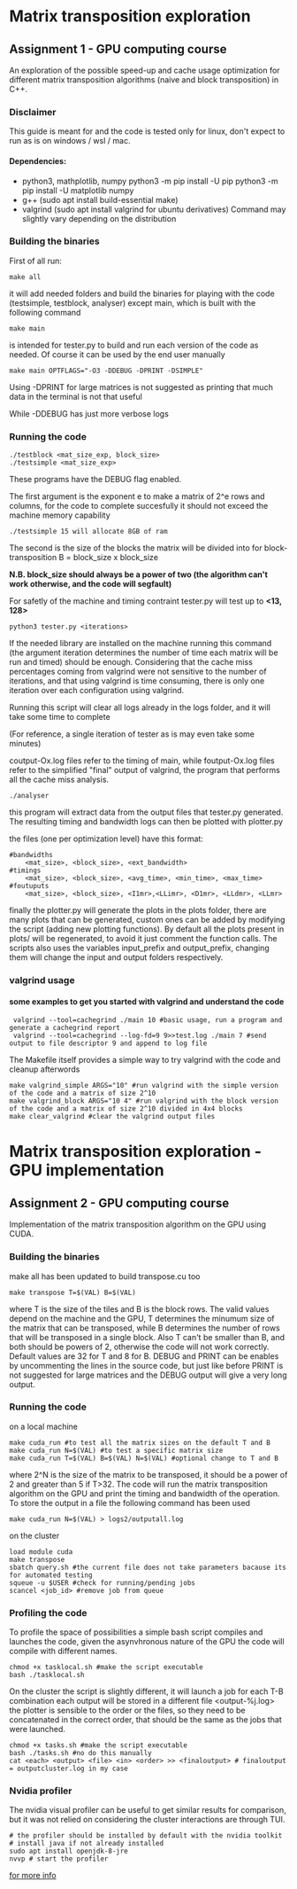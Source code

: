 # Matrix transposition exploration
## Assignment 1 - GPU computing course 

An exploration of the possible speed-up and cache usage optimization for different matrix transposition algorithms (naive and block transposition) in C++.

### Disclaimer
This guide is meant for and the code is tested only for linux, 
don't expect to run as is on windows / wsl / mac.
#### Dependencies:
- python3, mathplotlib, numpy
    python3 -m pip install -U pip
    python3 -m pip install -U matplotlib numpy
- g++ (sudo apt install build-essential make)
- valgrind (sudo apt install valgrind for ubuntu derivatives)
Command may slightly vary depending on the distribution
### Building the binaries
First of all run:
```
make all
```
it will add needed folders and build the binaries for playing with the code (testsimple, testblock, analyser) except main, which is built with the following command
```
make main
```
is intended for tester.py to build and run each version of the code as needed.
Of course it can be used by the end user manually
```
make main OPTFLAGS="-O3 -DDEBUG -DPRINT -DSIMPLE"
```
Using -DPRINT for large matrices is not suggested as printing that much data in the terminal is not that useful

While -DDEBUG has just more verbose logs 

### Running the code
```shell
./testblock <mat_size_exp, block_size>
./testsimple <mat_size_exp>
```
These programs have the DEBUG flag enabled.

The first argument is the exponent e to make a matrix of 2^e rows and columns, 
for the code to complete succesfully it should not exceed the machine memory capability

```
./testsimple 15 will allocate 8GB of ram
```

The second is the size of the blocks the matrix will be divided into for block-transposition
B = block_size x block_size

**N.B. block_size should always be a power of two (the algorithm can't work otherwise, and the code will segfault)**

For safetly of the machine and timing contraint tester.py will test up to **<13, 128>**

```
python3 tester.py <iterations>
```
If the needed library are installed on the machine running this command (the argument iteration determines the number of time each matrix will be run and timed) should be enough.
Considering that the cache miss percentages coming from valgrind were not sensitive to the number of iterations, and that using valgrind is time consuming, there is only one iteration over each configuration using valgrind.

Running this script will clear all logs already in the logs folder, and it will take some time to complete

(For reference, a single iteration of tester as is may even take some minutes)

coutput-Ox.log files refer to the timing of main,
while foutput-Ox.log files refer to the simplified "final" output of valgrind, the program that performs all the cache miss analysis. 


```
./analyser
```
this program will extract data from the output files that tester.py generated.
The resulting timing and bandwidth logs can then be plotted with plotter.py

the files (one per optimization level) have this format:
```shell
#bandwidths
    <mat_size>, <block_size>, <ext_bandwidth>
#timings
    <mat_size>, <block_size>, <avg_time>, <min_time>, <max_time>
#foutuputs
    <mat_size>, <block_size>, <I1mr>,<LLimr>, <D1mr>, <LLdmr>, <LLmr>

```

finally the plotter.py will generate the plots in the plots folder,
there are many plots that can be generated, custom ones can be added by modifying the script (adding new plotting functions).
By default all the plots present in plots/ will be regenerated, to avoid it just comment the function calls. 
The scripts also uses the variables input_prefix and output_prefix, changing them will change the input and output folders respectively.

### valgrind usage

#### some examples to get you started with valgrind and understand the code
```shell
 valgrind --tool=cachegrind ./main 10 #basic usage, run a program and generate a cachegrind report
 valgrind --tool=cachegrind --log-fd=9 9>>test.log ./main 7 #send output to file descriptor 9 and append to log file
```

The Makefile itself provides a simple way to try valgrind with the code and cleanup afterwords
```shell
make valgrind_simple ARGS="10" #run valgrind with the simple version of the code and a matrix of size 2^10
make valgrind_block ARGS="10 4" #run valgrind with the block version of the code and a matrix of size 2^10 divided in 4x4 blocks
make clear_valgrind #clear the valgrind output files
``` 


# Matrix transposition exploration - GPU implementation
## Assignment 2 - GPU computing course 
Implementation of the matrix transposition algorithm on the GPU using CUDA.

### Building the binaries
make all has been updated to build transpose.cu too
```shell
make transpose T=$(VAL) B=$(VAL)
```
where T is the size of the tiles and B is the block rows.
The valid values depend on the machine and the GPU, T determines the minumum size of the matrix that can be transposed, while B determines the number of rows that will be transposed in a single block.
Also T can't be smaller than B, and both should be powers of 2, otherwise the code will not work correctly.
Default values are 32 for T and 8 for B.
DEBUG and PRINT can be enables by uncommenting the lines in the source code, but just like before PRINT is not suggested for large matrices and the DEBUG output will give a very long output.

### Running the code
on a local machine
```shell
make cuda_run #to test all the matrix sizes on the default T and B
make cuda_run N=$(VAL) #to test a specific matrix size
make cuda_run T=$(VAL) B=$(VAL) N=$(VAL) #optional change to T and B
```
where 2^N is the size of the matrix to be transposed, it should be a power of 2 and greater than 5 if T>32.
The code will run the matrix transposition algorithm on the GPU and print the timing and bandwidth of the operation.
To store the output in a file the following command has been used
```shell
make cuda_run N=$(VAL) > logs2/outputall.log
```
on the cluster 
```shell
load module cuda
make transpose
sbatch query.sh #the current file does not take parameters bacause its for automated testing
squeue -u $USER #check for running/pending jobs
scancel <job_id> #remove job from queue
```

### Profiling the code
To profile the space of possibilities a simple bash script compiles and launches the code, given the asynvhronous nature of the GPU the code will compile with different names. 
```shell
chmod +x tasklocal.sh #make the script executable
bash ./tasklocal.sh
```

On the cluster the script is slightly different, it will launch a job for each T-B combination
each output will be stored in a different file <output-%j.log>
the plotter is sensible to the order or the files, so they need to be concatenated in the correct order, that should be the same as the jobs that were launched.
```shell
chmod +x tasks.sh #make the script executable
bash ./tasks.sh #no do this manually
cat <each> <output> <file> <in> <order> >> <finaloutput> # finaloutput = outputcluster.log in my case
```


### Nvidia profiler
The nvidia visual profiler can be useful to get similar results for comparison,
but it was not relied on considering the cluster interactions are through TUI.

```shell
# the profiler should be installed by default with the nvidia toolkit
# install java if not already installed
sudo apt install openjdk-8-jre
nvvp # start the profiler
```

[for more info](https://docs.nvidia.com/cuda/profiler-users-guide/index.html)

